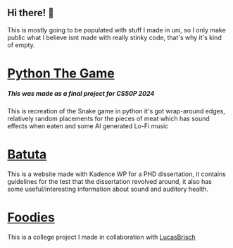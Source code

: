 ## Hi there! 👋

This is mostly going to be populated with stuff I made in uni, so I only make public what I believe isnt made with really stinky code, that's why it's kind of empty.

# [Python The Game](https://github.com/giovanisims/Python-The-Game)

##### This was made as a final project for CS50P 2024

This is recreation of the Snake game in python it's got wrap-around edges, relatively random placements for the pieces of meat which has sound effects when eaten and some AI generated Lo-Fi music 

# [Batuta](https://batuta.pro)

This is a website made with Kadence WP for a PHD dissertation, it contains guidelines for the test that the dissertation revolved around, it also has some useful/interesting information about sound and auditory health.

# [Foodies](https://github.com/LucasBrisch/Foodies)

This is a college project I made in collaboration with [LucasBrisch](https://github.com/LucasBrisch)
